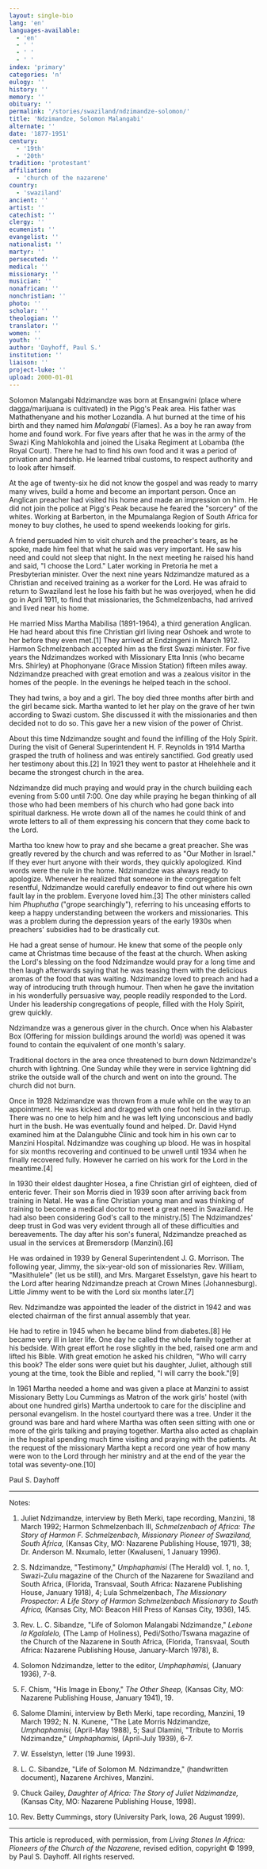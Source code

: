 ```yaml
---
layout: single-bio
lang: 'en'
languages-available:
  - 'en'
  - ' '
  - ' '
  - ' '
index: 'primary'
categories: 'n'
eulogy: ''
history: ''
memory: ''
obituary: ''
permalink: '/stories/swaziland/ndzimandze-solomon/'
title: 'Ndzimandze, Solomon Malangabi'
alternate: ''
date: '1877-1951'
century:
  - '19th'
  - '20th'
tradition: 'protestant'
affiliation:
  - 'church of the nazarene'
country:
  - 'swaziland'
ancient: ''
artist: ''
catechist: ''
clergy: ''
ecumenist: ''
evangelist: ''
nationalist: ''
martyr: ''
persecuted: ''
medical: ''
missionary: ''
musician: ''
nonafrican: ''
nonchristian: ''
photo: ''
scholar: ''
theologian: ''
translator: ''
women: ''
youth: ''
author: 'Dayhoff, Paul S.'
institution: ''
liaison: ''
project-luke: ''
upload: 2000-01-01
---
```



Solomon Malangabi Ndzimandze was born at Ensangwini (place where dagga/marijuana is cultivated) in the Pigg's Peak area. His father was Mathathenyane and his mother Lozandla. A hut burned at the time of his birth and they named him *Malangabi* (Flames). As a boy he ran away from home and found work. For five years after that he was in the army of the Swazi King Mahlokohla and joined the Lisaka Regiment at Lobamba (the Royal Court). There he had to find his own food and it was a period of privation and hardship. He learned tribal customs, to respect authority and to look after himself.

At the age of twenty-six he did not know the gospel and was ready to marry many wives, build a home and become an important person. Once an Anglican preacher had visited his home and made an impression on him. He did not join the police at Pigg's Peak because he feared the "sorcery" of the whites. Working at Barberton, in the Mpumalanga Region of South Africa for money to buy clothes, he used to spend weekends looking for girls.

A friend persuaded him to visit church and the preacher's tears, as he spoke, made him feel that what he said was very important. He saw his need and could not sleep that night. In the next meeting he raised his hand and said, "I choose the Lord." Later working in Pretoria he met a Presbyterian minister. Over the next nine years Ndzimandze matured as a Christian and received training as a worker for the Lord. He was afraid to return to Swaziland lest he lose his faith but he was overjoyed, when he did go in April 1911, to find that missionaries, the Schmelzenbachs, had arrived and lived near his home.

He married Miss Martha Mabilisa (1891-1964), a third generation Anglican. He had heard about this fine Christian girl living near Oshoek and wrote to her before they even met.[1]  They arrived at Endzingeni in March 1912. Harmon Schmelzenbach accepted him as the first Swazi minister. For five years the Ndzimandzes worked with Missionary Etta Innis (who became Mrs. Shirley) at Phophonyane (Grace Mission Station) fifteen miles away. Ndzimandze preached with great emotion and was a zealous visitor in the homes of the people. In the evenings he helped teach in the school.

They had twins, a boy and a girl.  The boy died three months after birth and the girl became sick. Martha wanted to let her play on the grave of her twin according to Swazi custom. She discussed it with the missionaries and then decided not to do so. This gave her a new vision of the power of Christ.

About this time Ndzimandze sought and found the infilling of the Holy Spirit. During the visit of General Superintendent H. F. Reynolds in 1914 Martha grasped the truth of holiness and was entirely sanctified. God greatly used her testimony about this.[2]  In 1921 they went to pastor at Hhelehhele and it became the strongest church in the area.

Ndzimandze did much praying and would pray in the church building each evening from 5:00 until 7:00. One day while praying he began thinking of all those who had been members of his church who had gone back into spiritual darkness. He wrote down all of the names he could think of and wrote letters to all of them expressing his concern that they come back to the Lord.

Martha too knew how to pray and she became a great preacher. She was greatly revered by the church and was referred to as "Our Mother in Israel." If they ever hurt anyone with their words, they quickly apologized. Kind words were the rule in the home.  Ndzimandze was always ready to apologize. Whenever he realized that someone in the congregation felt resentful, Ndzimandze would carefully endeavor to find out where his own fault lay in the problem. Everyone loved him.[3]  The other ministers called him *Phuphutha* ("grope searchingly"), referring to his unceasing efforts to keep a happy understanding between the workers and missionaries. This was a problem during the depression years of the early 1930s when preachers' subsidies had to be drastically cut.

He had a great sense of humour. He knew that some of the people only came at Christmas time because of the feast at the church. When asking the Lord's blessing on the food Ndzimandze would pray for a long time and then laugh afterwards saying that he was teasing them with the delicious aromas of the food that was waiting.  Ndzimandze loved to preach and had a way of introducing truth through humour. Then when he gave the invitation in his wonderfully persuasive way, people readily responded to the Lord. Under his leadership congregations of people, filled with the Holy Spirit, grew quickly.

Ndzimandze was a generous giver in the church. Once when his Alabaster Box (Offering for mission buildings around the world) was opened it was found to contain the equivalent of one month's salary.

Traditional doctors in the area once threatened to burn down Ndzimandze's church with lightning. One Sunday while they were in service lightning did strike the outside wall of the church and went on into the ground. The church did not burn.

Once in 1928 Ndzimandze was thrown from a mule while on the way to an appointment. He was kicked and dragged with one foot held in the stirrup. There was no one to help him and he was left lying unconscious and badly hurt in the bush. He was eventually found and helped. Dr. David Hynd examined him at the Dalangubhe Clinic and took him in his own car to Manzini Hospital. Ndzimandze was coughing up blood. He was in hospital for six months recovering and continued to be unwell until 1934 when he finally recovered fully. However he carried on his work for the Lord in the meantime.[4]

In 1930 their eldest daughter Hosea, a fine Christian girl of eighteen, died of enteric fever. Their son Morris died in 1939 soon after arriving back from training in Natal. He was a fine Christian young man and was thinking of training to become a medical doctor to meet a great need in Swaziland. He had also been considering God's call to the ministry.[5]  The Ndzimandzes' deep trust in God was very evident through all of these difficulties and bereavements. The day after his son's funeral, Ndzimandze preached as usual in the services at Bremersdorp (Manzini).[6]

He was ordained in 1939 by General Superintendent J. G. Morrison. The following year, Jimmy, the six-year-old son of missionaries Rev. William, "Masithulele" (let us be still), and Mrs. Margaret Esselstyn, gave his heart to the Lord after hearing Ndzimandze preach at Crown Mines (Johannesburg). Little Jimmy went to be with the Lord six months later.[7]

Rev. Ndzimandze was appointed the leader of the district in 1942 and was elected chairman of the first annual assembly that year.

He had to retire in 1945 when he became blind from diabetes.[8]  He became very ill in later life. One day he called the whole family together at his bedside. With great effort he rose slightly in the bed, raised one arm and lifted his Bible. With great emotion he asked his children, "Who will carry this book? The elder sons were quiet but his daughter, Juliet, although still young at the time, took the Bible and replied, "I will carry the book."[9]

In 1961 Martha needed a home and was given a place at Manzini to assist Missionary Betty Lou Cummings as Matron of the work girls' hostel (with about one hundred girls)   Martha undertook to care for the discipline and personal evangelism.  In the hostel courtyard there was a tree.  Under it the ground was bare and hard where Martha was often seen sitting with one or more of the girls talking and praying together.  Martha also acted as chaplain in the hospital spending much time visiting and praying with the patients.  At the request of the missionary Martha kept a record one year of how many were won to the Lord through her ministry and at the end of the year the total was seventy-one.[10]

Paul S. Dayhoff

---
Notes:

1. Juliet Ndzimandze, interview by Beth Merki, tape recording, Manzini, 18 March 1992; Harmon Schmelzenbach III, *Schmelzenbach of Africa: The Story of Harmon F. Schmelzenbach, Missionary Pioneer of Swaziland, South Africa,* (Kansas City, MO: Nazarene Publishing House, 1971), 38; Dr. Anderson M. Nxumalo, letter (Kwaluseni, 1 January 1996).

2. S. Ndzimandze, "Testimony," *Umphaphamisi* (The Herald) vol. 1, no. 1, Swazi-Zulu magazine of the Church of the Nazarene for Swaziland and South Africa, (Florida, Transvaal, South Africa: Nazarene Publishing House, January 1918), 4; Lula Schmelzenbach, *The Missionary Prospector: A Life Story of Harmon Schmelzenbach Missionary to South Africa,* (Kansas City, MO: Beacon Hill Press of Kansas City, 1936), 145.

3. Rev. L. C. Sibandze, "Life of Solomon Malangabi Ndzimandze," *Lebone la Kgalalelo,* (The Lamp of Holiness), Pedi/Sotho/Tswana magazine of the Church of the Nazarene in South Africa, (Florida, Transvaal, South Africa: Nazarene Publishing House, January-March 1978), 8.

4. Solomon Ndzimandze, letter to the editor, *Umphaphamisi,* (January 1936), 7-8.

5. F. Chism, "His Image in Ebony," *The Other Sheep,* (Kansas City, MO: Nazarene Publishing House, January 1941), 19.

6. Salome Dlamini, interview by Beth Merki, tape recording, Manzini, 19 March 1992; N. N. Kunene, "The Late Morris Ndzimandze, *Umphaphamisi,* (April-May 1988), 5; Saul Dlamini, "Tribute to Morris Ndzimandze," *Umphaphamisi,* (April-July 1939), 6-7.

7. W. Esselstyn, letter (19 June 1993).

8. L. C. Sibandze, "Life of Solomon M. Ndzimandze," (handwritten document), Nazarene Archives, Manzini.

9. Chuck Gailey, *Daughter of Africa: The Story of Juliet Ndzimandze,* (Kansas City, MO: Nazarene Publishing House, 1998).

10. Rev. Betty Cummings, story (University Park, Iowa, 26 August 1999).

---

This article is reproduced, with permission, from *Living Stones In Africa: Pioneers of the Church of the Nazarene*, revised edition, copyright &copy; 1999, by Paul S. Dayhoff.  All rights reserved.